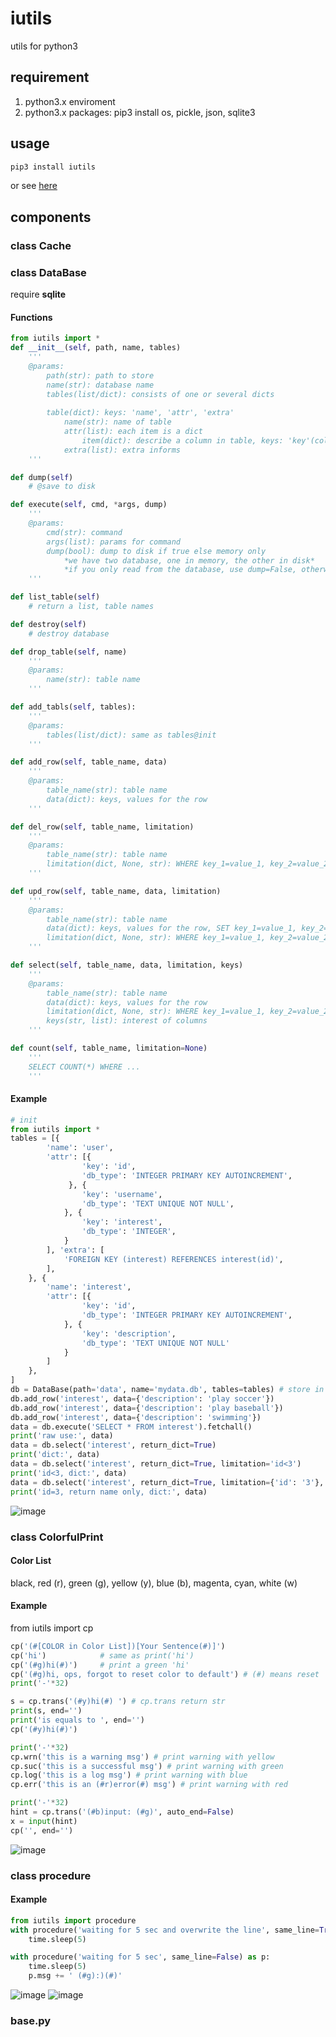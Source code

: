 # iutils
utils for python3

## requirement
1.  python3.x enviroment
2.  python3.x packages:
        pip3 install os, pickle, json, sqlite3
## usage
```bash
pip3 install iutils
```
or see <a href="https://github.com/indestinee/iutils">here</a>

## components

### class Cache

### class DataBase
require <strong>sqlite</strong>
#### Functions
```python
from iutils import *
def __init__(self, path, name, tables)
    ''' 
    @params:
        path(str): path to store
        name(str): database name
        tables(list/dict): consists of one or several dicts
        
        table(dict): keys: 'name', 'attr', 'extra'
            name(str): name of table
            attr(list): each item is a dict
                item(dict): describe a column in table, keys: 'key'(column name), 'db_type'(type)
            extra(list): extra informs
    '''

def dump(self)
    # @save to disk

def execute(self, cmd, *args, dump)
    '''
    @params:
        cmd(str): command
        args(list): params for command
        dump(bool): dump to disk if true else memory only
            *we have two database, one in memory, the other in disk*
            *if you only read from the database, use dump=False, otherwise, dump=True*
    '''

def list_table(self)
    # return a list, table names

def destroy(self)
    # destroy database

def drop_table(self, name)
    '''
    @params:
        name(str): table name
    '''

def add_tabls(self, tables):
    '''
    @params:
        tables(list/dict): same as tables@init
    '''

def add_row(self, table_name, data)
    '''
    @params:
        table_name(str): table name
        data(dict): keys, values for the row
    '''

def del_row(self, table_name, limitation)
    '''
    @params:
        table_name(str): table name
        limitation(dict, None, str): WHERE key_1=value_1, key_2=value_2, ...
    '''

def upd_row(self, table_name, data, limitation)
    '''
    @params:
        table_name(str): table name
        data(dict): keys, values for the row, SET key_1=value_1, key_2=value_2, ...
        limitation(dict, None, str): WHERE key_1=value_1, key_2=value_2, ...
    '''

def select(self, table_name, data, limitation, keys)
    '''
    @params:
        table_name(str): table name
        data(dict): keys, values for the row
        limitation(dict, None, str): WHERE key_1=value_1, key_2=value_2, ...
        keys(str, list): interest of columns
    '''

def count(self, table_name, limitation=None)
    '''
    SELECT COUNT(*) WHERE ...
    '''
```

#### Example
```python
# init 
from iutils import *
tables = [{
        'name': 'user',
        'attr': [{
                'key': 'id',
                'db_type': 'INTEGER PRIMARY KEY AUTOINCREMENT',
             }, {
                'key': 'username',
                'db_type': 'TEXT UNIQUE NOT NULL',
            }, {
                'key': 'interest',
                'db_type': 'INTEGER',
            }
        ], 'extra': [
            'FOREIGN KEY (interest) REFERENCES interest(id)',
        ],   
    }, {
        'name': 'interest',
        'attr': [{
                'key': 'id',
                'db_type': 'INTEGER PRIMARY KEY AUTOINCREMENT',
            }, {
                'key': 'description',
                'db_type': 'TEXT UNIQUE NOT NULL'
            }
        ]
    },
]
db = DataBase(path='data', name='mydata.db', tables=tables) # store in ./data/mydata.db
db.add_row('interest', data={'description': 'play soccer'})
db.add_row('interest', data={'description': 'play baseball'})
db.add_row('interest', data={'description': 'swimming'})
data = db.execute('SELECT * FROM interest').fetchall()
print('raw use:', data)
data = db.select('interest', return_dict=True)
print('dict:', data)
data = db.select('interest', return_dict=True, limitation='id<3')
print('id<3, dict:', data)
data = db.select('interest', return_dict=True, limitation={'id': '3'}, keys={'description'})
print('id=3, return name only, dict:', data)
```
![image](https://github.com/indestinee/utils/raw/master/images/database.jpg)

### class ColorfulPrint
#### Color List
black, red (r), green (g), yellow (y), blue (b), magenta, cyan, white (w)

#### Example
from iutils import cp
```python
cp('(#[COLOR in Color List])[Your Sentence(#)]')
cp('hi') 			# same as print('hi')
cp('(#g)hi(#)')		# print a green 'hi'
cp('(#g)hi, ops, forgot to reset color to default') # (#) means reset
print('-'*32)

s = cp.trans('(#y)hi(#) ') # cp.trans return str
print(s, end='')
print('is equals to ', end='')
cp('(#y)hi(#)')

print('-'*32)
cp.wrn('this is a warning msg') # print warning with yellow
cp.suc('this is a successful msg') # print warning with green
cp.log('this is a log msg') # print warning with blue
cp.err('this is an (#r)error(#) msg') # print warning with red

print('-'*32)
hint = cp.trans('(#b)input: (#g)', auto_end=False)
x = input(hint)
cp('', end='')

```
![image](https://github.com/indestinee/utils/raw/master/images/colorful_print.jpg)
### class procedure
#### Example
```python
from iutils import procedure
with procedure('waiting for 5 sec and overwrite the line', same_line=True) as p:
	time.sleep(5)

with procedure('waiting for 5 sec', same_line=False) as p:
	time.sleep(5)
	p.msg += ' (#g):)(#)'
```
![image](https://github.com/indestinee/utils/raw/master/images/procedure_1.jpg)
![image](https://github.com/indestinee/utils/raw/master/images/procedure_2.jpg)


### base.py
